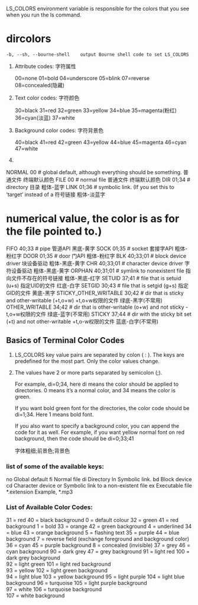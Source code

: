
LS_COLORS environment variable is responsible for the colors that you see when you run the ls command.



# dircolors

    -b, --sh, --bourne-shell    output Bourne shell code to set LS_COLORS

1. Attribute codes: 字符属性

    00=none 01=bold 04=underscore 05=blink 07=reverse 08=concealed(隐藏)

2. Text color codes: 字符颜色

    30=black 31=red 32=green 33=yellow 34=blue 35=magenta(粉红) 36=cyan(淡蓝) 37=white

3. Background color codes: 字符背景色

    40=black 41=red 42=green 43=yellow 44=blue 45=magenta 46=cyan 47=white

4. 

NORMAL 00 # global default, although everything should be something. 普通文件 终端默认颜色
FILE 00 # normal file 普通文件 终端默认颜色
DIR 01;34 # directory 目录 粗体-蓝字
LINK 01;36 # symbolic link. (If you set this to ‘target’ instead of a 符号链接 粗体-淡蓝字

# numerical value, the color is as for the file pointed to.)

FIFO 40;33 # pipe 管道API 黑底-黄字
SOCK 01;35 # socket 套接字API 粗体-粉红字
DOOR 01;35 # door 门API 粗体-粉红字
BLK 40;33;01 # block device driver 块设备驱动 粗体-黑底-黄字
CHR 40;33;01 # character device driver 字符设备驱动 粗体-黑底-黄字
ORPHAN 40;31;01 # symlink to nonexistent file 指向文件不存在的符号链接 粗体-黑底-红字
SETUID 37;41 # file that is setuid (u+s) 指定UID的文件 红底-白字
SETGID 30;43 # file that is setgid (g+s) 指定GID的文件 黄底-黑字
STICKY_OTHER_WRITABLE 30;42 # dir that is sticky and other-writable (+t,o+w) +t,o+w权限的文件 绿底-黑字(不常用)
OTHER_WRITABLE 34;42 # dir that is other-writable (o+w) and not sticky -t,o+w权限的文件 绿底-蓝字(不常用)
STICKY 37;44 # dir with the sticky bit set (+t) and not other-writable +t,o-w权限的文件 蓝底-白字(不常用)



## Basics of Terminal Color Codes

1. LS_COLORS key value pairs are separated by colon ( : ). The keys are
   predefined for the most part. Only the color values change.

1. The values have 2 or more parts separated by semicolon (;).
    
   For example, di=0;34, here di means the color should be applied to
   directories. 0 means it’s a normal color, and 34 means the color is green.

   If you want bold green font for the directories, the color code should be
   di=1;34. Here 1 means bold font.

   If you also want to specify a background color, you can append the code for
   it as well. For example, if you want yellow normal font on red background,
   then the code should be di=0;33;41

   字体粗细;前景色;背景色





### list of some of the available keys:

no	Global default
fi	Normal file
di	Directory
ln	Symbolic link.
bd	Block device
cd	Character device
or	Symbolic link to a non-existent file
ex	Executable file
*.extension	Example, *.mp3



### List of Available Color Codes:

31  = red	            40  = black background	            0   = default colour
32  = green	            41  = red background	            1   = bold
33  = orange	        42  = green background	            4   = underlined
34  = blue	            43  = orange background	            5   = flashing text
35  = purple	        44  = blue background	            7   = reverse field (exchange foreground and background color)
36  = cyan	            45  = purple background	            8   = concealed (invisible)
37  = grey	            46  = cyan background
90  = dark grey	        47  = grey background
91  = light red	        100 = dark grey background	
92  = light green   	101 = light red background	
93  = yellow	        102 = light green background	
94  = light blue	    103 = yellow background	
95  = light purple	    104 = light blue background	
96  = turquoise	        105 = light purple background	
97  = white	            106 = turquoise background	
107 = white background	
